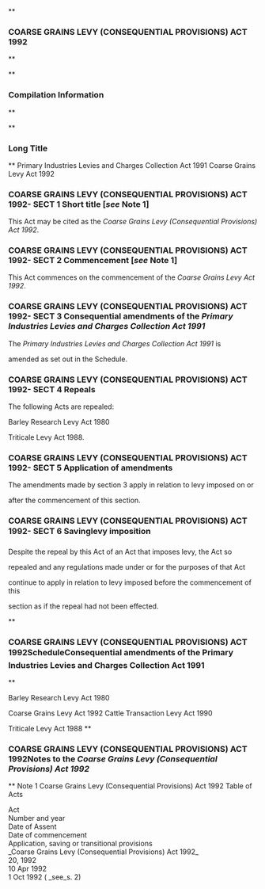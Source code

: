 **

###  COARSE GRAINS LEVY (CONSEQUENTIAL PROVISIONS) ACT 1992 
**


**

###  Compilation Information 
**




**

###  Long Title 
**
Primary Industries Levies and Charges Collection Act 1991
Coarse Grains Levy Act 1992
###  COARSE GRAINS LEVY (CONSEQUENTIAL PROVISIONS) ACT 1992- SECT 1  Short title [_see_ Note 1] 
This Act may be cited as the _Coarse Grains Levy (Consequential Provisions) Act 1992_.

 
###  COARSE GRAINS LEVY (CONSEQUENTIAL PROVISIONS) ACT 1992- SECT 2  Commencement [_see_ Note 1] 
This Act commences on the commencement of the _Coarse Grains Levy Act 1992_.

 
###  COARSE GRAINS LEVY (CONSEQUENTIAL PROVISIONS) ACT 1992- SECT 3  Consequential amendments of the _Primary Industries Levies and Charges Collection Act 1991_ 
The _Primary Industries Levies and Charges Collection Act 1991_ is

amended as set out in the Schedule.

 
###  COARSE GRAINS LEVY (CONSEQUENTIAL PROVISIONS) ACT 1992- SECT 4  Repeals 
The following Acts are repealed:

 
Barley Research Levy Act 1980

Triticale Levy Act 1988.
###  COARSE GRAINS LEVY (CONSEQUENTIAL PROVISIONS) ACT 1992- SECT 5  Application of amendments 
The amendments made by section&#160;3 apply in relation to levy imposed on or

after the commencement of this section.

 
###  COARSE GRAINS LEVY (CONSEQUENTIAL PROVISIONS) ACT 1992- SECT 6  Saving&#151;levy imposition 
Despite the repeal by this Act of an Act that imposes levy, the Act so

repealed and any regulations made under or for the purposes of that Act

continue to apply in relation to levy imposed before the commencement of this

section as if the repeal had not been effected.

 
**

###  COARSE GRAINS LEVY (CONSEQUENTIAL PROVISIONS) ACT 1992Schedule&#151;Consequential amendments of the Primary Industries Levies and Charges Collection Act 1991 
**

Barley Research Levy Act 1980

Coarse Grains Levy Act 1992
Cattle Transaction Levy Act 1990

Triticale Levy Act 1988
**

###  COARSE GRAINS LEVY (CONSEQUENTIAL PROVISIONS) ACT 1992<centreit>Notes to the _Coarse Grains Levy (Consequential Provisions) Act 1992_ </centreit>
**
Note 1
Coarse Grains Levy (Consequential Provisions) Act 1992
Table of Acts

<tr align="left">
  <th colspan="1" align="left">
    <div>Act</div>

  </th>
  <th colspan="1" align="left">
    <div>Number 
and year</div>

  </th>
  <th colspan="1" align="left">
    <div>Date 
of Assent</div>

  </th>
  <th colspan="1" align="left">
    <div>Date of commencement</div>

  </th>
  <th colspan="1" align="left">
    <div>Application, saving or transitional provisions</div>

  </th>
</tr>
<tr align="left">
  <td colspan="1" align="left">
    <div>_Coarse Grains Levy (Consequential Provisions) Act 1992_</div>

  </td>
  <td colspan="1" align="left">
    <div>20, 1992</div>

  </td>
  <td colspan="1" align="left">
    <div>10 Apr 1992</div>

  </td>
  <td colspan="1" align="left">
    <div>1 Oct 1992 ( _see_s. 2)</div>

  </td>
  <td colspan="1" align="left">

  </td>
</tr>
<tr align="left">
  <td colspan="1" align="left">

  </td>
  <td colspan="1" align="left">

  </td>
  <td colspan="1" align="left">

  </td>
  <td colspan="1" align="left">

  </td>
  <td colspan="1" align="left">

  </td>
</tr>




